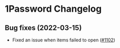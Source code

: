 # 1Password Changelog

## Bug fixes (2022-03-15)

- Fixed an issue when items failed to open ([#1102](https://github.com/raycast/extensions/issues/1102))

